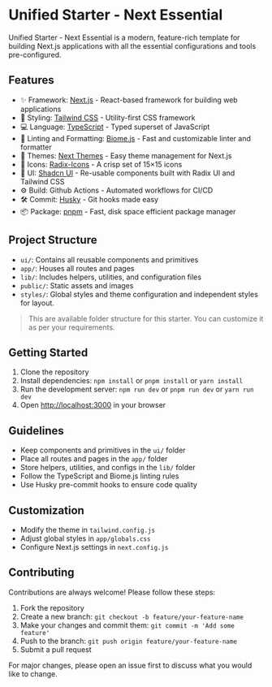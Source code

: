 # Unified Starter - Next Essential

Unified Starter - Next Essential is a modern, feature-rich template for building Next.js applications with all the essential configurations and tools pre-configured.

## Features

- ✨ Framework: [Next.js](https://nextjs.org/) - React-based framework for building web applications
- 🚀 Styling: [Tailwind CSS](https://tailwindcss.com/) - Utility-first CSS framework
- 💻 Language: [TypeScript](https://www.typescriptlang.org/) - Typed superset of JavaScript
- 🧹 Linting and Formatting: [Biome.js](https://biomejs.dev/) - Fast and customizable linter and formatter
- 🎨 Themes: [Next Themes](https://github.com/pacocoursey/next-themes) - Easy theme management for Next.js
- 💄 Icons: [Radix-Icons](https://www.radix-ui.com/icons) - A crisp set of 15×15 icons
- 🎨 UI: [Shadcn UI](https://ui.shadcn.com/) - Re-usable components built with Radix UI and Tailwind CSS
- ⚙️ Build: Github Actions - Automated workflows for CI/CD
- 🛠 Commit: [Husky](https://typicode.github.io/husky/) - Git hooks made easy
- 📦 Package: [pnpm](https://pnpm.io/) - Fast, disk space efficient package manager

## Project Structure

- `ui/`: Contains all reusable components and primitives
- `app/`: Houses all routes and pages
- `lib/`: Includes helpers, utilities, and configuration files
- `public/`: Static assets and images
- `styles/`: Global styles and theme configuration and independent styles for layout.

> This are available folder structure for this starter. You can customize it as per your requirements.

## Getting Started

1. Clone the repository
2. Install dependencies: `npm install` or `pnpm install` or `yarn install`
3. Run the development server: `npm run dev` or `pnpm run dev` or `yarn run dev`
4. Open [http://localhost:3000](http://localhost:3000) in your browser

## Guidelines

- Keep components and primitives in the `ui/` folder
- Place all routes and pages in the `app/` folder
- Store helpers, utilities, and configs in the `lib/` folder
- Follow the TypeScript and Biome.js linting rules
- Use Husky pre-commit hooks to ensure code quality

## Customization

- Modify the theme in `tailwind.config.js`
- Adjust global styles in `app/globals.css`
- Configure Next.js settings in `next.config.js`

## Contributing

Contributions are always welcome! Please follow these steps:

1. Fork the repository
2. Create a new branch: `git checkout -b feature/your-feature-name`
3. Make your changes and commit them: `git commit -m 'Add some feature'`
4. Push to the branch: `git push origin feature/your-feature-name`
5. Submit a pull request

For major changes, please open an issue first to discuss what you would like to change.